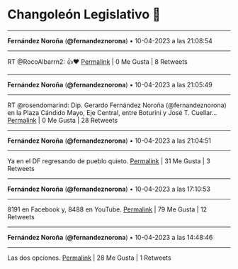 # Changoleón Legislativo 🙈
*****
**Fernández Noroña** (**@fernandeznorona**) • 10-04-2023 a las 21:08:54
*****
RT @RocoAlbarrn2: 👍❤️
[Permalink](https://twitter.com/fernandeznorona/status/1645655137103364100) | 0 Me Gusta | 8 Retweets
*****
**Fernández Noroña** (**@fernandeznorona**) • 10-04-2023 a las 21:05:49
*****
RT @rosendomarind: Dip. Gerardo Fernández Noroña (@fernandeznorona) en la Plaza Cándido Mayo, Eje Central, entre Boturini y José T. Cuellar…
[Permalink](https://twitter.com/fernandeznorona/status/1645654363140964352) | 0 Me Gusta | 28 Retweets
*****
**Fernández Noroña** (**@fernandeznorona**) • 10-04-2023 a las 21:04:51
*****
Ya en el DF regresando de pueblo quieto.
[Permalink](https://twitter.com/fernandeznorona/status/1645654120026570752) | 31 Me Gusta | 3 Retweets
*****
**Fernández Noroña** (**@fernandeznorona**) • 10-04-2023 a las 17:10:53
*****
8191 en Facebook y, 8488 en YouTube.
[Permalink](https://twitter.com/fernandeznorona/status/1645595241066508289) | 79 Me Gusta | 12 Retweets
*****
**Fernández Noroña** (**@fernandeznorona**) • 10-04-2023 a las 14:48:46
*****
Las dos opciones.
[Permalink](https://twitter.com/fernandeznorona/status/1645559473715519488) | 28 Me Gusta | 1 Retweets